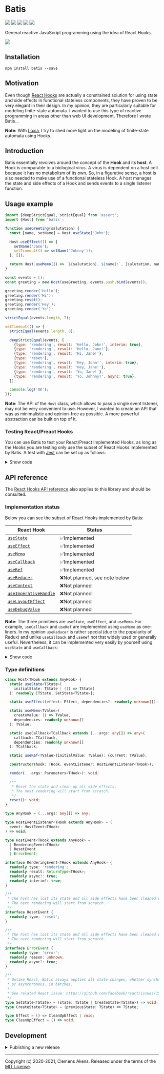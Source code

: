 # Batis

[![][ci-badge]][ci-link] [![][version-badge]][version-link]
[![][license-badge]][license-link] [![][types-badge]][types-link]
[![][size-badge]][size-link]

[ci-badge]: https://github.com/clebert/batis/workflows/CI/badge.svg
[ci-link]: https://github.com/clebert/batis
[version-badge]: https://badgen.net/npm/v/batis
[version-link]: https://www.npmjs.com/package/batis
[license-badge]: https://badgen.net/npm/license/batis
[license-link]: https://github.com/clebert/batis/blob/master/LICENSE
[types-badge]: https://badgen.net/npm/types/batis
[types-link]: https://github.com/clebert/batis
[size-badge]: https://badgen.net/bundlephobia/minzip/batis
[size-link]: https://bundlephobia.com/result?p=batis

General reactive JavaScript programming using the idea of React Hooks.

<img src="./eagle.jpg"/>

## Installation

```
npm install batis --save
```

## Motivation

Even though [React Hooks](https://reactjs.org/docs/hooks-intro.html) are
actually a constrained solution for using state and side effects in functional
stateless components, they have proven to be very elegant in their design. In my
opinion, they are particularly suitable for modeling finite-state automata. I
wanted to use this type of reactive programming in areas other than web UI
development. Therefore I wrote Batis...

**Note:** With [Loxia](https://github.com/clebert/loxia), I try to shed more
light on the modeling of finite-state automata using Hooks.

## Introduction

Batis essentially revolves around the concept of the **Hook** and its **host**.
A Hook is comparable to a biological virus. A virus is dependent on a host cell
because it has no metabolism of its own. So, in a figurative sense, a host is
also needed to make use of a functional stateless Hook. A host manages the state
and side effects of a Hook and sends events to a single listener function.

## Usage example

```js
import {deepStrictEqual, strictEqual} from 'assert';
import {Host} from 'batis';
```

```js
function useGreeting(salutation) {
  const [name, setName] = Host.useState('John');

  Host.useEffect(() => {
    setName('Jane');
    setTimeout(() => setName('Johnny'));
  }, []);

  return Host.useMemo(() => `${salutation}, ${name}!`, [salutation, name]);
}
```

```js
const events = [];
const greeting = new Host(useGreeting, events.push.bind(events));

greeting.render('Hello');
greeting.render('Hi');
greeting.reset();
greeting.render('Hey');
greeting.render('Yo');
```

```js
strictEqual(events.length, 7);

setTimeout(() => {
  strictEqual(events.length, 8);

  deepStrictEqual(events, [
    {type: 'rendering', result: 'Hello, John!', interim: true},
    {type: 'rendering', result: 'Hello, Jane!'},
    {type: 'rendering', result: 'Hi, Jane!'},
    {type: 'reset'},
    {type: 'rendering', result: 'Hey, John!', interim: true},
    {type: 'rendering', result: 'Hey, Jane!'},
    {type: 'rendering', result: 'Yo, Jane!'},
    {type: 'rendering', result: 'Yo, Johnny!', async: true},
  ]);

  console.log('OK');
});
```

**Note:** The API of the `Host` class, which allows to pass a single event
listener, may not be very convenient to use. However, I wanted to create an API
that was as minimalistic and opinion-free as possible. A more powerful
abstraction can be built on top of it.

### Testing React/Preact Hooks

You can use Batis to test your React/Preact implemented Hooks, as long as the
Hooks you are testing only use the subset of React Hooks implemented by Batis. A
test with [Jest](https://jestjs.io) can be set up as follows:

<details>
  <summary>Show code</summary>

```js
import {Host} from 'batis';
```

```js
import * as React from 'react';

jest.mock('react', () => ({...React, ...Host}));
```

```js
jest.mock('preact/hooks', () => Host);
```

</details>

## API reference

The [React Hooks API reference](https://reactjs.org/docs/hooks-reference.html)
also applies to this library and should be consulted.

### Implementation status

Below you can see the subset of React Hooks implemented by Batis:

| React Hook                                   | Status                        |
| -------------------------------------------- | ----------------------------- |
| [`useState`][usestate]                       | ✅Implemented                 |
| [`useEffect`][useeffect]                     | ✅Implemented                 |
| [`useMemo`][usememo]                         | ✅Implemented                 |
| [`useCallback`][usecallback]                 | ✅Implemented                 |
| [`useRef`][useref]                           | ✅Implemented                 |
| [`useReducer`][usereducer]                   | ❌Not planned, see note below |
| [`useContext`][usecontext]                   | ❌Not planned                 |
| [`useImperativeHandle`][useimperativehandle] | ❌Not planned                 |
| [`useLayoutEffect`][uselayouteffect]         | ❌Not planned                 |
| [`useDebugValue`][usedebugvalue]             | ❌Not planned                 |

**Note:** The three primitives are `useState`, `useEffect`, and `useMemo`. For
example, `useCallback` and `useRef` are implemented using `useMemo` as
one-liners. In my opinion `useReducer` is rather special (due to the popularity
of Redux) and unlike `useCallback` and `useRef` not that widely used or
generally useful. Nevertheless, it can be implemented very easily by yourself
using `useState` and `useCallback`:

<details>
  <summary>Show code</summary>

```js
import {Host} from 'batis';

function useReducer(reducer, initialArg, init) {
  const [state, setState] = Host.useState(
    init ? () => init(initialArg) : initialArg
  );

  const dispatch = Host.useCallback(
    (action) => setState((previousState) => reducer(previousState, action)),
    []
  );

  return [state, dispatch];
}
```

</details>

[usestate]: https://reactjs.org/docs/hooks-reference.html#usestate
[useeffect]: https://reactjs.org/docs/hooks-reference.html#useeffect
[usecontext]: https://reactjs.org/docs/hooks-reference.html#usecontext
[usereducer]: https://reactjs.org/docs/hooks-reference.html#usereducer
[usecallback]: https://reactjs.org/docs/hooks-reference.html#usecallback
[usememo]: https://reactjs.org/docs/hooks-reference.html#usememo
[useref]: https://reactjs.org/docs/hooks-reference.html#useref
[useimperativehandle]:
  https://reactjs.org/docs/hooks-reference.html#useimperativehandle
[uselayouteffect]: https://reactjs.org/docs/hooks-reference.html#uselayouteffect
[usedebugvalue]: https://reactjs.org/docs/hooks-reference.html#usedebugvalue

### Type definitions

```ts
class Host<THook extends AnyHook> {
  static useState<TState>(
    initialState: TState | (() => TState)
  ): readonly [TState, SetState<TState>];

  static useEffect(effect: Effect, dependencies?: readonly unknown[]): void;

  static useMemo<TValue>(
    createValue: () => TValue,
    dependencies: readonly unknown[]
  ): TValue;

  static useCallback<TCallback extends (...args: any[]) => any>(
    callback: TCallback,
    dependencies: readonly unknown[]
  ): TCallback;

  static useRef<TValue>(initialValue: TValue): {current: TValue};

  constructor(hook: THook, eventListener: HostEventListener<THook>);

  render(...args: Parameters<THook>): void;

  /**
   * Reset the state and clean up all side effects.
   * The next rendering will start from scratch.
   */
  reset(): void;
}
```

```ts
type AnyHook = (...args: any[]) => any;
```

```ts
type HostEventListener<THook extends AnyHook> = (
  event: HostEvent<THook>
) => void;
```

```ts
type HostEvent<THook extends AnyHook> =
  | RenderingEvent<THook>
  | ResetEvent
  | ErrorEvent;

interface RenderingEvent<THook extends AnyHook> {
  readonly type: 'rendering';
  readonly result: ReturnType<THook>;
  readonly async?: true;
  readonly interim?: true;
}

/**
 * The host has lost its state and all side effects have been cleaned up.
 * The next rendering will start from scratch.
 */
interface ResetEvent {
  readonly type: 'reset';
}

/**
 * The host has lost its state and all side effects have been cleaned up.
 * The next rendering will start from scratch.
 */
interface ErrorEvent {
  readonly type: 'error';
  readonly reason: unknown;
  readonly async?: true;
}
```

```ts
/**
 * Unlike React, Batis always applies all state changes, whether synchronous
 * or asynchronous, in batches.
 *
 * See related React issue: https://github.com/facebook/react/issues/15027
 */
type SetState<TState> = (state: TState | CreateState<TState>) => void;
type CreateState<TState> = (previousState: TState) => TState;
```

```ts
type Effect = () => CleanUpEffect | void;
type CleanUpEffect = () => void;
```

## Development

<details>
  <summary>Publishing a new release</summary>

```
npm run release patch
```

```
npm run release minor
```

```
npm run release major
```

After a new release has been created by pushing the tag, it must be published
via the GitHub UI. This triggers the final publication to npm.

</details>

---

Copyright (c) 2020-2021, Clemens Akens. Released under the terms of the
[MIT License](https://github.com/clebert/batis/blob/master/LICENSE).
